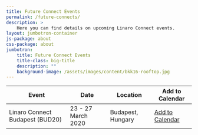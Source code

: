 ```yaml
---
title: Future Connect Events
permalink: /future-connects/
description: >
    Here you can find details on upcoming Linaro Connect events.
layout: jumbotron-container
js-package: about
css-package: about
jumbotron:
    title: Future Connect Events
    title-class: big-title
    description: ""
    background-image: /assets/images/content/bkk16-rooftop.jpg
---
```

<div class="col-xs-12" markdown="1">

| Event | Date | Location | Add to Calendar |
|-------|------|----------|-----------------|
| Linaro Connect Budapest (BUD20) | 23 - 27 March 2020 | Budapest, Hungary| [Add to Calendar](http://www.google.com/calendar/event?action=TEMPLATE&dates=20200323T090000Z%2F20200327T150000Z&text=Linaro%20Connect%20Budapest%202020&location=Budapest%2C%20Hungary&details=Linaro%20Connect%20Budapest%202020%20(BUD20)%20will%20take%20place%20in%20Hungary%2C%20Budapest) |

</div>
